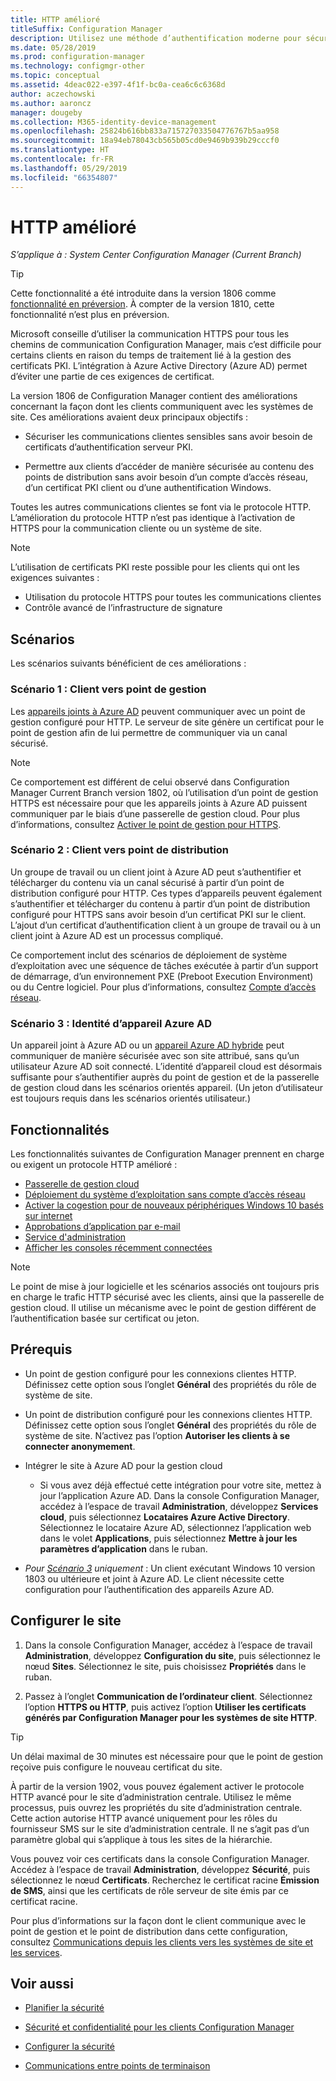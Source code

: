 ```yaml
---
title: HTTP amélioré
titleSuffix: Configuration Manager
description: Utilisez une méthode d’authentification moderne pour sécuriser les communications clientes sans avoir besoin de certificats PKI.
ms.date: 05/28/2019
ms.prod: configuration-manager
ms.technology: configmgr-other
ms.topic: conceptual
ms.assetid: 4deac022-e397-4f1f-bc0a-cea6c6c6368d
author: aczechowski
ms.author: aaroncz
manager: dougeby
ms.collection: M365-identity-device-management
ms.openlocfilehash: 25824b616bb833a715727033504776767b5aa958
ms.sourcegitcommit: 18a94eb78043cb565b05cd0e9469b939b29cccf0
ms.translationtype: HT
ms.contentlocale: fr-FR
ms.lasthandoff: 05/29/2019
ms.locfileid: "66354807"
---
```

# <a name="enhanced-http"></a>HTTP amélioré

*S’applique à : System Center Configuration Manager (Current Branch)*

<!--1356889,1358460-->

> [!Tip]  
> Cette fonctionnalité a été introduite dans la version 1806 comme [fonctionnalité en préversion](/sccm/core/servers/manage/pre-release-features). À compter de la version 1810, cette fonctionnalité n’est plus en préversion.  

Microsoft conseille d’utiliser la communication HTTPS pour tous les chemins de communication Configuration Manager, mais c’est difficile pour certains clients en raison du temps de traitement lié à la gestion des certificats PKI. L’intégration à Azure Active Directory (Azure AD) permet d’éviter une partie de ces exigences de certificat.

La version 1806 de Configuration Manager contient des améliorations concernant la façon dont les clients communiquent avec les systèmes de site. Ces améliorations avaient deux principaux objectifs :  

- Sécuriser les communications clientes sensibles sans avoir besoin de certificats d’authentification serveur PKI.  

- Permettre aux clients d’accéder de manière sécurisée au contenu des points de distribution sans avoir besoin d’un compte d’accès réseau, d’un certificat PKI client ou d’une authentification Windows.  

Toutes les autres communications clientes se font via le protocole HTTP. L’amélioration du protocole HTTP n’est pas identique à l’activation de HTTPS pour la communication cliente ou un système de site.<!-- SCCMDocs issue #1212 -->

> [!Note]  
> L’utilisation de certificats PKI reste possible pour les clients qui ont les exigences suivantes :  
>
> - Utilisation du protocole HTTPS pour toutes les communications clientes  
> - Contrôle avancé de l’infrastructure de signature  


## <a name="bkmk_scenario"></a> Scénarios

Les scénarios suivants bénéficient de ces améliorations :  

### <a name="bkmk_scenario1"></a> Scénario 1 : Client vers point de gestion

<!--1356889-->
Les [appareils joints à Azure AD](https://docs.microsoft.com/azure/active-directory/device-management-introduction#azure-ad-joined-devices) peuvent communiquer avec un point de gestion configuré pour HTTP. Le serveur de site génère un certificat pour le point de gestion afin de lui permettre de communiquer via un canal sécurisé.

> [!Note]  
> Ce comportement est différent de celui observé dans Configuration Manager Current Branch version 1802, où l’utilisation d’un point de gestion HTTPS est nécessaire pour que les appareils joints à Azure AD puissent communiquer par le biais d’une passerelle de gestion cloud. Pour plus d’informations, consultez [Activer le point de gestion pour HTTPS](/sccm/core/clients/manage/cmg/certificates-for-cloud-management-gateway#bkmk_mphttps).  

### <a name="bkmk_scenario2"></a> Scénario 2 : Client vers point de distribution

<!--1358228-->
Un groupe de travail ou un client joint à Azure AD peut s’authentifier et télécharger du contenu via un canal sécurisé à partir d’un point de distribution configuré pour HTTP. Ces types d’appareils peuvent également s’authentifier et télécharger du contenu à partir d’un point de distribution configuré pour HTTPS sans avoir besoin d’un certificat PKI sur le client. L’ajout d’un certificat d’authentification client à un groupe de travail ou à un client joint à Azure AD est un processus compliqué.

Ce comportement inclut des scénarios de déploiement de système d’exploitation avec une séquence de tâches exécutée à partir d’un support de démarrage, d’un environnement PXE (Preboot Execution Environment) ou du Centre logiciel. Pour plus d’informations, consultez [Compte d’accès réseau](/sccm/core/plan-design/hierarchy/accounts#network-access-account).<!--1358278-->

### <a name="bkmk_scenario3"></a> Scénario 3 : Identité d’appareil Azure AD

<!--1358460-->
Un appareil joint à Azure AD ou un [appareil Azure AD hybride](https://docs.microsoft.com/azure/active-directory/device-management-introduction#hybrid-azure-ad-joined-devices) peut communiquer de manière sécurisée avec son site attribué, sans qu’un utilisateur Azure AD soit connecté. L’identité d’appareil cloud est désormais suffisante pour s’authentifier auprès du point de gestion et de la passerelle de gestion cloud dans les scénarios orientés appareil. (Un jeton d’utilisateur est toujours requis dans les scénarios orientés utilisateur.)  


## <a name="features"></a>Fonctionnalités

Les fonctionnalités suivantes de Configuration Manager prennent en charge ou exigent un protocole HTTP amélioré :

- [Passerelle de gestion cloud](/sccm/core/clients/manage/cmg/plan-cloud-management-gateway)
- [Déploiement du système d’exploitation sans compte d’accès réseau](/sccm/osd/plan-design/planning-considerations-for-automating-tasks#enhanced-http)
- [Activer la cogestion pour de nouveaux périphériques Windows 10 basés sur internet](/sccm/comanage/tutorial-co-manage-new-devices)
- [Approbations d’application par e-mail](/sccm/apps/deploy-use/app-approval#bkmk_email-approve)
- [Service d'administration](/sccm/core/plan-design/hierarchy/plan-for-the-sms-provider#bkmk_admin-service)
- [Afficher les consoles récemment connectées](/sccm/core/servers/manage/admin-console#bkmk_viewconnected)

> [!Note]  
> Le point de mise à jour logicielle et les scénarios associés ont toujours pris en charge le trafic HTTP sécurisé avec les clients, ainsi que la passerelle de gestion cloud. Il utilise un mécanisme avec le point de gestion différent de l’authentification basée sur certificat ou jeton.<!-- SCCMDocs issue #1148 -->


## <a name="prerequisites"></a>Prérequis  

- Un point de gestion configuré pour les connexions clientes HTTP. Définissez cette option sous l’onglet **Général** des propriétés du rôle de système de site.  

- Un point de distribution configuré pour les connexions clientes HTTP. Définissez cette option sous l’onglet **Général** des propriétés du rôle de système de site. N’activez pas l’option **Autoriser les clients à se connecter anonymement**.  

- Intégrer le site à Azure AD pour la gestion cloud  

    - Si vous avez déjà effectué cette intégration pour votre site, mettez à jour l’application Azure AD. Dans la console Configuration Manager, accédez à l’espace de travail **Administration**, développez **Services cloud**, puis sélectionnez **Locataires Azure Active Directory**. Sélectionnez le locataire Azure AD, sélectionnez l’application web dans le volet **Applications**, puis sélectionnez **Mettre à jour les paramètres d’application** dans le ruban.  

- *Pour [Scénario 3](#bkmk_scenario3) uniquement* : Un client exécutant Windows 10 version 1803 ou ultérieure et joint à Azure AD. Le client nécessite cette configuration pour l’authentification des appareils Azure AD.<!-- SCCMDocs issue 1126 -->


## <a name="configure-the-site"></a>Configurer le site

1. Dans la console Configuration Manager, accédez à l’espace de travail **Administration**, développez **Configuration du site**, puis sélectionnez le nœud **Sites**. Sélectionnez le site, puis choisissez **Propriétés** dans le ruban.  

2. Passez à l’onglet **Communication de l’ordinateur client**. Sélectionnez l’option **HTTPS ou HTTP**, puis activez l’option **Utiliser les certificats générés par Configuration Manager pour les systèmes de site HTTP**.  

> [!Tip]
> Un délai maximal de 30 minutes est nécessaire pour que le point de gestion reçoive puis configure le nouveau certificat du site.

<!--3798957-->
À partir de la version 1902, vous pouvez également activer le protocole HTTP avancé pour le site d’administration centrale. Utilisez le même processus, puis ouvrez les propriétés du site d’administration centrale. Cette action autorise HTTP avancé uniquement pour les rôles du fournisseur SMS sur le site d’administration centrale. Il ne s’agit pas d’un paramètre global qui s’applique à tous les sites de la hiérarchie.

Vous pouvez voir ces certificats dans la console Configuration Manager. Accédez à l’espace de travail **Administration**, développez **Sécurité**, puis sélectionnez le nœud **Certificats**. Recherchez le certificat racine **Émission de SMS**, ainsi que les certificats de rôle serveur de site émis par ce certificat racine.

Pour plus d’informations sur la façon dont le client communique avec le point de gestion et le point de distribution dans cette configuration, consultez [Communications depuis les clients vers les systèmes de site et les services](/sccm/core/plan-design/hierarchy/communications-between-endpoints#Planning_Client_to_Site_System).


## <a name="see-also"></a>Voir aussi

- [Planifier la sécurité](/sccm/core/plan-design/security/plan-for-security)  

- [Sécurité et confidentialité pour les clients Configuration Manager](/sccm/core/clients/deploy/plan/security-and-privacy-for-clients)  

- [Configurer la sécurité](/sccm/core/plan-design/security/configure-security)  

- [Communications entre points de terminaison](/sccm/core/plan-design/hierarchy/communications-between-endpoints)  
